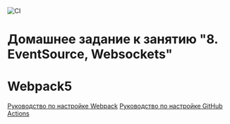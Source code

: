 ![CI](https://github.com/sdw200t/ws-server/actions/workflows/web.yml/badge.svg)

# Домашнее задание к занятию "8. EventSource, Websockets"


# Webpack5

[Руководство по настройке Webpack](https://webpack.js.org/guides/)
[Руководство по настройке GitHub Actions](https://docs.github.com/en/actions/quickstart)
